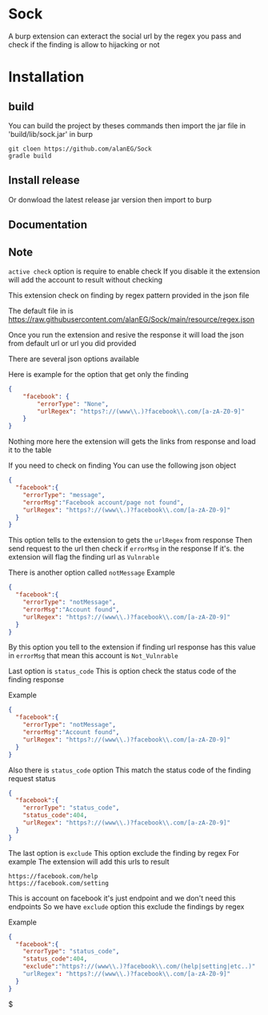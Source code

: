 
# Sock

A burp extension can exteract the social url by the regex you pass and 
check if the finding is allow to hijacking or not 

# Installation

## build 
You can build the project by theses commands then import the jar file in 'build/lib/sock.jar' in burp   
```
git cloen https://github.com/alanEG/Sock
gradle build
```
## Install release 
Or donwload the latest release jar version then import to burp 

## Documentation
## Note 
`active check` option is require to enable check 
If you disable it the extension will add the account to result without checking 

This extension check on finding by regex pattern provided in the json file 

The default file in is https://raw.githubusercontent.com/alanEG/Sock/main/resource/regex.json

Once you run the extension and resive the response it will load the json from default url or url you did provided 

There are several json options available

Here is example for the option that get only the finding
```json
{
    "facebook": {
        "errorType": "None",
        "urlRegex": "https?://(www\\.)?facebook\\.com/[a-zA-Z0-9]"
    }
}
```
Nothing more here the extension will gets the links from response and load it to the table 

If you need to check on finding
You can use the following json object

```json
{
  "facebook":{
    "errorType": "message",
    "errorMsg":"Facebook account/page not found",
    "urlRegex": "https?://(www\\.)?facebook\\.com/[a-zA-Z0-9]"
  }
}
```

This option tells to the extension to gets the `urlRegex` from response 
Then send request to the url then check if `errorMsg` in the response 
If it's. the extension will flag the finding url as `Vulnrable`

There is another option called `notMessage`
Example
```json
{
  "facebook":{
    "errorType": "notMessage",
    "errorMsg":"Account found",
    "urlRegex": "https?://(www\\.)?facebook\\.com/[a-zA-Z0-9]"
  }
}
```
By this option you tell to the extension if finding url response has this value in `errorMsg` that mean this account is `Not_Vulnrable`

Last option is `status_code`
This is option check the status code of the finding response

Example 
```json
{
  "facebook":{
    "errorType": "notMessage",
    "errorMsg":"Account found",
    "urlRegex": "https?://(www\\.)?facebook\\.com/[a-zA-Z0-9]"
  }
}
```

Also there is `status_code` option 
This match the status code of the finding request status
```json
{
  "facebook":{
    "errorType": "status_code",
    "status_code":404,
    "urlRegex": "https?://(www\\.)?facebook\\.com/[a-zA-Z0-9]"
  }
}
```

The last option is `exclude` 
This option exclude the finding by regex 
For example
The extension will add this urls to result 
```
https://facebook.com/help
https://facebook.com/setting
```
This is account on facebook it's just endpoint and we don't need this endpoints 
So we have `exclude` option this exclude the findings by regex

Example
```json
{
  "facebook":{
    "errorType": "status_code",
    "status_code":404,
    "exclude":"https?://(www\\.)?facebook\\.com/(help|setting|etc..)"
    "urlRegex": "https?://(www\\.)?facebook\\.com/[a-zA-Z0-9]"
  }
}
```

$